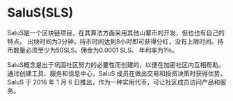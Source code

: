 # SaluS(SLS)

SaluS是一个区块链项目，在其算法方面采用其他山寨币的开发，但也也有自己的特点。 出块时间为3分钟，持币时间达到8小时即可获得分红，没有上限时间。持币数量必须至少为50SLS。佣金为0.0001 SLS。 年利率为1％。

SaluS概念是出于巩固社区努力的必要性而创建的，以便在加密社区内互相帮助。通过创建工具、服务和信息中心，SaluS 成员在做出交易和投资决策时获得优势。SaluS 于 2016 年 1 月 6 日推出，作为一种实用代币，可让社区成员访问产品和服务。
